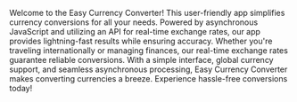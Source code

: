 Welcome to the Easy Currency Converter! This user-friendly app simplifies currency conversions for all your needs. Powered by asynchronous JavaScript and utilizing an API for real-time exchange rates, our app provides lightning-fast results while ensuring accuracy. Whether you're traveling internationally or managing finances, our real-time exchange rates guarantee reliable conversions. With a simple interface, global currency support, and seamless asynchronous processing, Easy Currency Converter makes converting currencies a breeze. Experience hassle-free conversions today!
